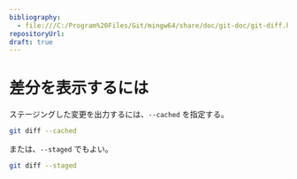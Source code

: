 ```yaml
---
bibliography: 
  - file:///C:/Program%20Files/Git/mingw64/share/doc/git-doc/git-diff.html
repositoryUrl:
draft: true
---
```


# 差分を表示するには

ステージングした変更を出力するには、`--cached` を指定する。

```bash
git diff --cached
```

または、`--staged` でもよい。

```bash
git diff --staged
```
